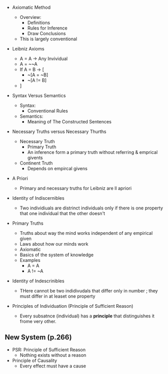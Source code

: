 - Axiomatic Method
    * Overview:
        - Definitions
        - Rules for Inference
        - Draw Conclusions
    * This is largely conventional
- Leibniz Axioms
    * A = A -> Any Invividual
    * A = ~~A
    * If A = B -> [
        - ~[A = ~B]
        - ~[A != B]
    * ]
- Syntax Versus Semantics
    * Syntax:
        - Conventional Rules
    * Semantics:
        - Meaning of The Constructed Sentences
- Necessary Truths versus Necessary Thurths
    * Necessary Truth
        - Primary Truth
        - An inference form a primary truth without referring & emprical givents
    * Continent Truth
        - Depends on empircal givens
- A Priori
    * Primary and necessary truths for Leibniz are ll apriori
- Identity of Indiscernibles
    * Two individiuals are distrinct individuals only if there is one property that one individual that the other doesn't

- Primary Truths
    * Truths about way the mind works independent of any empirical given
    * Laws about how our minds work
    * Axiomatic
    * Basics of the system of knowledge
    * Examples
        - A = A
        - A != ~A
- Identity of Indescrinibles
    * THere cannot be two indidivudals that differ only in number ; they must differ in at leaset one property

- Principles of Individuation (Principle of Sufficient Reason)
    * Every subsatnce (individual) has a **principle** that distinguishes it frome very other.

New System (p.266)
----------
- PSR: Principle of Sufficient Reason
    * Nothing exists without a reason 
- Principle of Causality
    *  Every effect must have a cause
